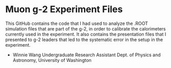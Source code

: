 # Muon g-2 Experiment Files

This GitHub contains the code that I had used to analyze the .ROOT simulation files that are part of the g-2, in order to calibrate the calorimeters currently used in the experiment. It also contains the presentation files that I presented to g-2 leaders that led to the systematic error in the setup in the experiment.

- Winnie Wang
Undergraduate Research Assistant
Dept. of Physics and Astronomy, University of Washington
